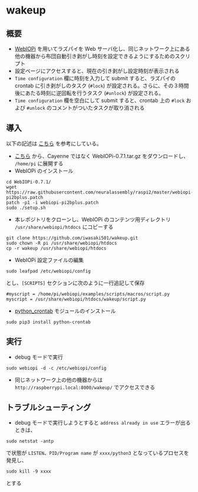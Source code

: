 # wakeup

## 概要
- [WebIOPi](https://webiopi.trouch.com/) を用いてラズパイを Web サーバ化し、同じネットワーク上にある他の機器から布団自動引き剥がし時刻を設定できるようにするためのスクリプト
- 設定ページにアクセスすると、現在の引き剥がし設定時刻が表示される
- `Time configuration` 欄に時刻を入力して submit すると、ラズパイの crontab に引き剥がしのタスク (`#lock`) が設定される。さらに、その３時間後にあたる時刻に逆回転を行うタスク (`#unlock`) が設定される。
- `Time configuration` 欄を空白にして submit すると、crontab 上の `#lock` および `#unlock` のコメントがついたタスクが取り消される

## 導入
以下の記述は [こちら](https://raspibb.blogspot.com/) を参考にしている。
- [こちら](https://webiopi.trouch.com/DOWNLOADS.html) から、Cayenne ではなく WebIOPi-0.7.1.tar.gz をダウンロードし、 `/home/pi` に展開する
- WebIOPi のインストール
```shell
cd WebIOPi-0.7.1/
wget https://raw.githubusercontent.com/neuralassembly/raspi2/master/webiopi-pi2bplus.patch
patch -p1 -i webiopi-pi2bplus.patch
sudo ./setup.sh
```
- 本レポジトリをクローンし、WebIOPi のコンテンツ用ディレクトリ `/usr/share/webiopi/htdocs` にコピーする
```shell
git clone https://github.com/iwasaki501/wakeup.git
sudo chown -R pi /usr/share/webiopi/htdocs
cp -r wakeup /usr/share/webiopi/htdocs
```
- WebIOPi 設定ファイルの編集
```shell
sudo leafpad /etc/webiopi/config
```
とし、`[SCRIPTS]` セクションに次のように一行追記して保存
```
#myscript = /home/pi/webiopi/examples/scripts/macros/script.py
myscript = /usr/share/webiopi/htdocs/wakeup/script.py
```
- [python_crontab](https://pypi.org/project/python-crontab/) モジュールのインストール
```shell
sudo pip3 install python-crontab
```
## 実行
- debug モードで実行
```shell
sudo webiopi -d -c /etc/webiopi/config
```
- 同じネットワーク上の他の機器からは `http://raspberrypi.local:8000/wakeup/` でアクセスできる

## トラブルシューティング
- debug モードで実行しようとすると `address already in use` エラーが出るときは、
```shell
sudo netstat -antp
```
で状態が `LISTEN`、`PID/Program name` が `xxxx/python3` となっているプロセスを発見し、
```shell
sudo kill -9 xxxx
```
とする
